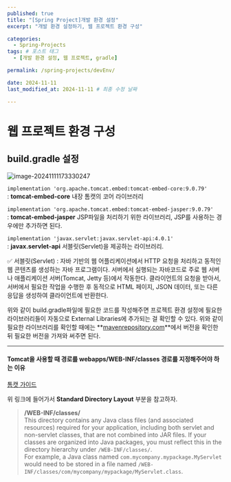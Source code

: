 ```yaml
---
published: true
title: "[Spring Project]개발 환경 설정"
excerpt: "개발 환경 설정하기, 웹 프로젝트 환경 구성"

categories:
  - Spring-Projects
tags: # 포스트 태그
  - [개발 환경 설정, 웹 프로젝트, gradle] 

permalink: /spring-projects/devEnv/

date: 2024-11-11
last_modified_at: 2024-11-11 # 최종 수정 날짜

---
```


# 웹 프로젝트 환경 구성

## build.gradle 설정

![image-20241111173330247]({{site.url}}/images/2024-11-11-spring-projects-01devEnv/image-20241111173330247.png)<br>

`implementation 'org.apache.tomcat.embed:tomcat-embed-core:9.0.79'`<br>: **tomcat-embed-core** 내장 톰캣의 코어 라이브러리

`implementation 'org.apache.tomcat.embed:tomcat-embed-jasper:9.0.79'`<br>: **tomcat-embed-jasper** JSP파일을 처리하기 위한 라이브러리, JSP를 사용하는 경우에만 추가하면 된다.

`implementation 'javax.servlet:javax.servlet-api:4.0.1'`<br>: **javax.servlet-api** 서블릿(Servlet)을 제공하는 라이브러리.

✅ 서블릿(Servlet)
 : 자바 기반의 웹 어플리케이션에서 HTTP 요청을 처리하고 동적인 웹 콘텐츠를 생성하는 자바 프로그램이다. 서버에서 실행되는 자바코드로 주로 웹 서버나 애플리케이션 서버(Tomcat, Jetty 등)에서 작동한다. 클라이언트의 요청을 받아서, 서버에서 필요한 작업을 수행한 후 동적으로 HTML 페이지, JSON 데이터, 또는 다른 응답을 생성하여 클라이언트에 반환한다.

위와 같이 build.gradle파일에 필요한 코드를 작성해주면 프로젝트 환경 설정에 필요한 라이브러리들이 자동으로 External Libraries에 추가되는 걸 확인할 수 있다. 위와 같이 필요한 라이브러리를 확인할 때에는 **<u>mavenrepository.com</u>**에서 버전을 확인한 뒤 필요한 버전을 가져와 써주면 된다.

---

#### Tomcat을 사용할 때 경로를 webapps/WEB-INF/classes 경로를 지정해주어야 하는 이유 

[톰캣 가이드](https://tomcat.apache.org/tomcat-9.0-doc/appdev/deployment.html)

위 링크에 들어가서 **Standard Directory Layout** 부분을 참고하자. 

> **/WEB-INF/classes/** <br>
> This directory contains any Java class files (and associated resources) required for your application, including both servlet and non-servlet classes, that are not combined into JAR files. If your classes are organized into Java packages, you must reflect this in the directory hierarchy under `/WEB-INF/classes/`. <br>For example, a Java class named `com.mycompany.mypackage.MyServlet` would need to be stored in a file named `/WEB-INF/classes/com/mycompany/mypackage/MyServlet.class`. 